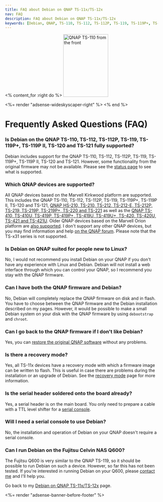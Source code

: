 ```yaml
---
title: FAQ about Debian on QNAP TS-11x/TS-12x
nav: FAQ
description: FAQ about Debian on QNAP TS-11x/TS-12x
keywords: [Debian, QNAP, TS-110, TS-112, TS-112P, TS-119, TS-119P+, TS-120, TS-121, FAQ, frequently asked questions, help, troubleshooting]
---
```


<% content_for :right do %>
<img src = "../images/r_qnap_ts110.jpg" class="border" alt="QNAP TS-110 from the front" width="148" height="206" />

<%= render "adsense-wideskyscaper-right" %>
<% end %>

<h1>Frequently Asked Questions (FAQ)</h1>

<h3>Is Debian on the QNAP TS-110, TS-112, TS-112P, TS-119, TS-119P+, TS-119P II, TS-120 and TS-121 fully supported?</h3>

Debian includes support for the QNAP TS-110, TS-112, TS-112P, TS-119, TS-119P+,
TS-119P II, TS-120 and TS-121.  However, some functionality from the
original firmware may not be available.  Please see the
<a href = "../status/">status page</a> to see what is supported.

<h3>Which QNAP devices are supported?</h3>

All QNAP devices based on the Marvell Kirkwood platform are supported.
This includes the QNAP TS-110, TS-112, TS-112P, TS-119, TS-119P+, TS-119P II, TS-120 and TS-121, <a
href = "../../ts-219/">QNAP HS-210, TS-210, TS-212, TS-212-E, TS-212P, TS-219, TS-219P, TS-219P+, TS-220 and TS-221</a>
as well as the <a href = "../../ts-41x/">QNAP TS-410, TS-410U, TS-419P,
TS-419P+, TS-419U, TS-419U+, TS-420, TS-420U, TS-421 and TS-421U</a>.  Older QNAP devices based on the
Marvell Orion platform are <a href = "/debian/orion/qnap/">also
supported</a>.  I don't support any other QNAP devices, but you may find
information and help <a href =
"http://forum.qnap.com/viewforum.php?f=147">on the QNAP forum</a>.  Please
note that the TS-x31 series is not supported.

<h3>Is Debian on QNAP suited for people new to Linux?</h3>

No, I would not recommend you install Debian on your QNAP if you don't have
any experience with Linux and Debian.  Debian will not install a web
interface through which you can control your QNAP, so I recommend you stay
with the QNAP firmware.

<h3>Can I have both the QNAP firmware and Debian?</h3>

No, Debian will completely replace the QNAP firmware on disk and in flash.
You have to choose between the QNAP firmware and the Debian installation
described on my pages.  However, it would be possible to make a small
Debian system on your disk with the QNAP firmware by using `debootstrap`
and `chroot`.

<h3>Can I go back to the QNAP firmware if I don't like Debian?</h3>

Yes, you can <a href = "../deinstall/">restore the original QNAP
software</a> without any problems.

<h3>Is there a recovery mode?</h3>

Yes, all TS-11x devices have a recovery mode with which a firmware image
can be written to flash.  This is useful in case there are problems during
the installation or an upgrade of Debian.  See the <a href =
"../recovery/">recovery mode</a> page for more information.

<h3>Is the serial header soldered onto the board already?</h3>

Yes, a serial header is on the main board.  You only need to prepare a
cable with a TTL level shifter for a <a href = "../serial/">serial
console</a>.

<h3>Will I need a serial console to use Debian?</h3>

No, the installation and operation of Debian on your QNAP doesn't require a
serial console.

<h3>Can I run Debian on the Fujitsu Celvin NAS Q600?</h3>

The Fujitsu Q600 is very similar to the QNAP TS-119, so it should be
possible to run Debian on such a device.  However, so far this has not
been tested.  If you're interested in running Debian on your Q600,
please <a href = "/contact/">contact me</a> and I'll help you.

Go back to my <a href = "..">Debian on QNAP TS-11x/TS-12x</a> page.

<div class="bbf">
<%= render "adsense-banner-before-footer" %>
</div>

